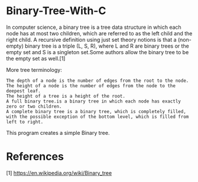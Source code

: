 # Binary-Tree-With-C

In computer science, a binary tree is a tree data structure in which each node has at most two children, which are referred to as the left child and the right child. A recursive definition using just set theory notions is that a (non-empty) binary tree is a triple (L, S, R), where L and R are binary trees or the empty set and S is a singleton set.Some authors allow the binary tree to be the empty set as well.[1]

More tree terminology:

    The depth of a node is the number of edges from the root to the node.
    The height of a node is the number of edges from the node to the deepest leaf.
    The height of a tree is a height of the root.
    A full binary tree.is a binary tree in which each node has exactly zero or two children.
    A complete binary tree is a binary tree, which is completely filled, with the possible exception of the bottom level, which is filled from left to right. 

This program creates a simple Binary tree.
# References
  [1] https://en.wikipedia.org/wiki/Binary_tree

